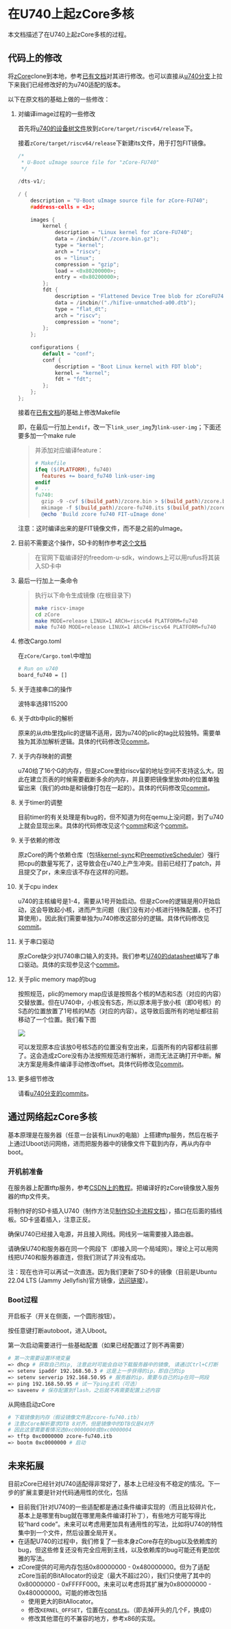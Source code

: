 # 在U740上起zCore多核

本文档描述了在U740上起zCore多核的过程。

## 代码上的修改

将[zCore](https://github.com/rcore-os/zCore)clone到本地，参考[已有文档](./参考资料/doc.pdf)对其进行修改。也可以直接从[u740分支](https://github.com/OSLab-zCore/zCore/commits/u740)上拉下来我们已经修改好的为u740适配的版本。

以下在原文档的基础上做的一些修改：

1. 对编译image过程的一些修改

    首先将[u740的设备树文件](./资源文件/hifive-unmatched-a00.dtb)放到`zCore/target/riscv64/release`下。

    接着`zCore/target/riscv64/release`下新建its文件，用于打包FIT镜像。

    ```c++
    /*
     * U-Boot uImage source file for "zCore-FU740"
     */
     
    /dts-v1/;
     
    / {
        description = "U-Boot uImage source file for zCore-FU740";
        #address-cells = <1>;
     
        images {
            kernel {
                description = "Linux kernel for zCore-FU740";
                data = /incbin/("./zcore.bin.gz");
                type = "kernel";
                arch = "riscv";
                os = "linux";
                compression = "gzip";
                load = <0x80200000>;
                entry = <0x80200000>;
            };
            fdt {
                description = "Flattened Device Tree blob for zCoreFU740";
                data = /incbin/("./hifive-unmatched-a00.dtb");
                type = "flat_dt";
                arch = "riscv";
                compression = "none";
            };
        };
     
        configurations {
            default = "conf";
            conf {
                description = "Boot Linux kernel with FDT blob";
                kernel = "kernel";
                fdt = "fdt";
            };
        };
    };
    ```

    接着在[已有文档](./参考资料/doc.pdf)的基础上修改Makefile

    即，在最后一行加上`endif`，改一下`link_user_img`为`link-user-img`；下面还要多加一个make rule

    > 并添加对应编译feature：  
    >
    > ```makefile
    > # Makefile
    > ifeq ($(PLATFORM), fu740)
    > 	features += board_fu740 link-user-img
    > endif
    > # ...
    > fu740:
    > 	gzip -9 -cvf $(build_path)/zcore.bin > $(build_path)/zcore.bin.gz
    > 	mkimage -f $(build_path)/zcore-fu740.its $(build_path)/zcore-fu740.itb
    > 	@echo 'Build zcore fu740 FIT-uImage done'
    > ```

    注意：这时编译出来的是FIT镜像文件，而不是之前的uImage。

2. 目前不需要这个操作，SD卡的制作参考[这个文档](./制作SD卡流程文档.md)

   >在官网下载编译好的freedom-u-sdk，windows上可以用rufus将其装入SD卡中  

3. 最后一行加上一条命令

   >执行以下命令生成镜像 (在根目录下) 
   >
   >```bash
   >make riscv-image
   >cd zCore
   >make MODE=release LINUX=1 ARCH=riscv64 PLATFORM=fu740
   >make fu740 MODE=release LINUX=1 ARCH=riscv64 PLATFORM=fu740
   >```

4. 修改Cargo.toml

   在`zCore/Cargo.toml`中增加

   ```bash
   # Run on u740
   board_fu740 = []
   ```

5. 关于连接串口的操作

    波特率选择115200

6. 关于dtb中plic的解析

    原来的从dtb里找plic的逻辑不适用，因为u740的plic的tag比较独特。需要单独为其添加解析逻辑。具体的代码修改见[commit](https://github.com/OSLab-zCore/zCore/commit/e83600f39b0cdc03572cb09881d4a862c3426649)。

7. 关于内存映射的调整

    u740给了16个G的内存，但是zCore里给riscv留的地址空间不支持这么大。因此在建立页表的时候需要截断多余的内存，并且要把镜像里放dtb的位置单独留出来（我们的dtb是和镜像打包在一起的）。具体的代码修改见[commit](https://github.com/OSLab-zCore/zCore/commit/aad823267441d8eaae7ffbe450b7e1694e612e82)。

8. 关于timer的调整

    目前timer的有关处理是有bug的，但不知道为何在qemu上没问题，到了u740上就会显现出来。具体的代码修改见这个[commit](https://github.com/OSLab-zCore/zCore/commit/25b73d73407b1abb065bc7951a38f77bf822cf8b)和这个[commit](https://github.com/OSLab-zCore/zCore/commit/af152b62f791e6cd79af6f7521d8200af5777f30)。

9. 关于依赖的修改

    原zCore的两个依赖仓库（包括[kernel-sync](https://github.com/DeathWish5/kernel-sync)和[PreemptiveScheduler](https://github.com/DeathWish5/PreemptiveScheduler)）强行把cpu的数量写死了，这导致会在u740上产生冲突。目前已经打了patch，并且提交了pr，未来应该不存在这样的问题。

10. 关于cpu index

    u740的主核编号是1-4，需要从1号开始启动。但是zCore的逻辑是用0开始启动，这会导致起小核，进而产生问题（我们没有对小核进行特殊配置，也不打算使用）。因此我们需要单独为u740修改这部分的逻辑。具体代码修改见[commit](https://github.com/OSLab-zCore/zCore/commit/6b1d0d4624a8cc19f7a86749ff8aa31a2fb3fd49)。

11. 关于串口驱动

     原zCore缺少对U740串口输入的支持。我们参考[U740的datasheet](https://sifive.cdn.prismic.io/sifive/1a82e600-1f93-4f41-b2d8-86ed8b16acba_fu740-c000-manual-v1p6.pdf)编写了串口驱动。具体的实现参见这个[commit](https://github.com/OSLab-zCore/zCore/commit/494eb6249a266fd00e55e4ae9022ddde04ff3e94)。

12. 关于plic memory map的bug

     按照规范，plic的memory map应该是按照各个核的M态和S态（对应的内容）交替放置。但在U740中，小核没有S态，所以原本用于放小核（即0号核）的S态的位置放置了1号核的M态（对应的内容）。这导致后面所有的地址都往前移动了一个位置。我们看下图

     ![](图片/plic_memory_map.png)

     可以发现原本应该放0号核S态的位置没有空出来，后面所有的内容都往前挪了。这会造成zCore没有办法按照规范进行解析，进而无法正确打开中断。解决方案是用条件编译手动修改offset。具体代码修改见[commit](https://github.com/OSLab-zCore/zCore/commit/b6988ffd9b9016f3fa771e4261c8f67393d4763b)。

13. 更多细节修改

      请看[u740分支的commits](https://github.com/OSLab-zCore/zCore/commits/u740)。

## 通过网络起zCore多核

基本原理是在服务器（任意一台装有Linux的电脑）上搭建tftp服务，然后在板子上通过Uboot访问网络，进而把服务器中的镜像文件下载到内存，再从内存中boot。

### 开机前准备

在服务器上配置tftp服务，参考[CSDN上的教程](https://blog.csdn.net/weixin_45309916/article/details/109178659?utm_medium=distribute.pc_relevant.none-task-blog-2~default~baidujs_title~default-0.control&spm=1001.2101.3001.4242)。把编译好的zCore镜像放入服务器的tftp文件夹。

将制作好的SD卡插入U740（制作方法见[制作SD卡流程文档](制作SD卡流程文档.md)），插口在后面的插线板。SD卡竖着插入，注意正反。

确保U740已经接入电源，并且接入网线。网线另一端需要接入路由器。

请确保U740和服务器在同一个网段下（即接入同一个局域网）。理论上可以用网线把U740和服务器直连，但我们测试了并没有成功。

注：现在也许可以再试一次直连。因为我们更新了SD卡的镜像（目前是Ubuntu 22.04 LTS (Jammy Jellyfish)官方镜像，[访问链接](https://cdimage.ubuntu.com/releases/22.04/release/)）。

### Boot过程

开启板子（开关在侧面，一个圆形按钮）。

按任意键打断autoboot，进入Uboot。

第一次启动需要进行一些基础配置（如果已经配置过了则不再需要）

```bash
# 第一次需要设置环境变量
=> dhcp	# 获取自己的ip, 注意此时可能会自动下载服务器中的镜像, 请通过Ctrl+C打断
=> setenv ipaddr 192.168.50.3 # 这是上一步获得的ip，即自己的ip
=> setenv serverip 192.168.50.95 # 服务器的ip，需要与自己的ip在同一网段
=> ping 192.168.50.95 # 试一下ping主机（可选）
=> saveenv # 保存配置到flash，之后就不再需要配置上述内容
```

从网络启动zCore

```bash
# 下载镜像到内存（假设镜像文件是zcore-fu740.itb）
# 注意zCore解析要求DTB 8对齐，但是镜像中的DTB仅是4对齐
# 因此这里需要看情况选0xc0000000或0xc0000004
=> tftp 0xc0000000 zcore-fu740.itb
=> bootm 0xc0000000 # 启动
```

## 未来拓展

目前zCore已经针对U740适配得非常好了，基本上已经没有不稳定的情况。下一步的扩展主要是针对代码通用性的优化，包括

- 目前我们针对U740的一些适配都是通过条件编译实现的（而且比较碎片化，基本上是哪里有bug就在哪里用条件编译打补丁），有些地方可能写得比较“hard code”。未来可以考虑用更加具有通用性的写法，比如将U740的特性集中到一个文件，然后设置全局开关。
- 在适配U740的过程中，我们修复了一些本身zCore存在的bug以及依赖库的bug，但这些修复还没有完全应用到主线，以及依赖库的bug可能还有更加优雅的写法。
- zCore提供的可用内存包括0x80000000 - 0x480000000。但为了适配zCore当前的BitAllocator的设定（最大不超过2G），我们只使用了其中的0x80000000 - 0xFFFFF000。未来可以考虑将其扩展为0x80000000 - 0x480000000。可能的修改包括
  - 使用更大的BitAllocator。
  - 修改`KERNEL_OFFSET`，位置在[const.rs](https://github.com/OSLab-zCore/zCore/blob/u740/zCore/src/platform/riscv/consts.rs)。（即去掉开头的几个F，换成0）
  - 修改其他潜在的不兼容的地方，参考x86的实现。
